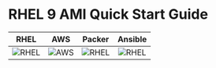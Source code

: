 # RHEL 9 AMI Quick Start Guide

 RHEL                      | AWS                   | Packer                  | Ansible
:-------------------------:|:-------------------------:|:-------------------------:|:-------------------------:
![RHEL](https://developers.redhat.com/sites/default/files/inline-images/2022_RHEL_Get_StartedonRHEL%402x.png)|![AWS](https://pbs.twimg.com/profile_images/1641476962362302464/K8lb6OtN_500x500.jpg)|![RHEL](https://developers.redhat.com/sites/default/files/inline-images/2022_RHEL_Get_StartedonRHEL%402x.png)|![RHEL](https://developers.redhat.com/sites/default/files/inline-images/2022_RHEL_Get_StartedonRHEL%402x.png)